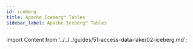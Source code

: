 ```yaml
---
id: iceberg
title: Apache Iceberg™ Tables
sidebar_label: Apache Iceberg™ Tables
---
```


import Content from '../../../guides/51-access-data-lake/02-iceberg.md';

<Content />